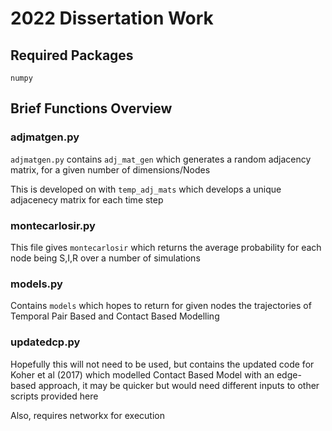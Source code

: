 # 2022 Dissertation Work

## Required Packages

`numpy`

## Brief Functions Overview

### adjmatgen.py

`adjmatgen.py` contains `adj_mat_gen` which generates a random adjacency matrix, for a given number of dimensions/Nodes

This is developed on with `temp_adj_mats` which develops a unique adjacenecy matrix for each time step

### montecarlosir.py

This file gives `montecarlosir` which returns the average probability for each node being S,I,R over a number of simulations


### models.py

Contains `models` which hopes to return for given nodes the trajectories of Temporal Pair Based and Contact Based Modelling

### updatedcp.py

Hopefully this will not need to be used, but contains the updated code for Koher et al (2017) which modelled Contact Based Model with an edge-based approach, it may be quicker but would need different inputs to other scripts provided here

Also, requires networkx for execution


